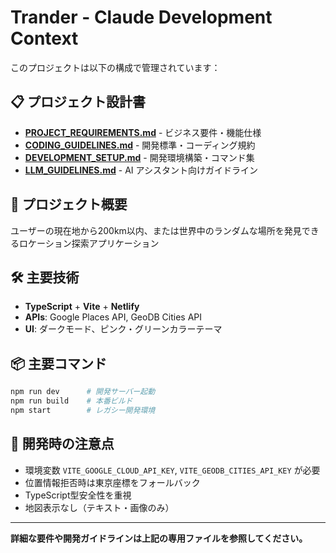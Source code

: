 # Trander - Claude Development Context

このプロジェクトは以下の構成で管理されています：

## 📋 プロジェクト設計書
- **[PROJECT_REQUIREMENTS.md](./docs/PROJECT_REQUIREMENTS.md)** - ビジネス要件・機能仕様
- **[CODING_GUIDELINES.md](./docs/CODING_GUIDELINES.md)** - 開発標準・コーディング規約  
- **[DEVELOPMENT_SETUP.md](./docs/DEVELOPMENT_SETUP.md)** - 開発環境構築・コマンド集
- **[LLM_GUIDELINES.md](./docs/LLM_GUIDELINES.md)** - AI アシスタント向けガイドライン

## 🎯 プロジェクト概要
ユーザーの現在地から200km以内、または世界中のランダムな場所を発見できるロケーション探索アプリケーション

## 🛠️ 主要技術
- **TypeScript** + **Vite** + **Netlify**
- **APIs**: Google Places API, GeoDB Cities API
- **UI**: ダークモード、ピンク・グリーンカラーテーマ

## 📦 主要コマンド
```bash
npm run dev      # 開発サーバー起動
npm run build    # 本番ビルド  
npm start        # レガシー開発環境
```

## 🔧 開発時の注意点
- 環境変数 `VITE_GOOGLE_CLOUD_API_KEY`, `VITE_GEODB_CITIES_API_KEY` が必要
- 位置情報拒否時は東京座標をフォールバック
- TypeScript型安全性を重視
- 地図表示なし（テキスト・画像のみ）

---
**詳細な要件や開発ガイドラインは上記の専用ファイルを参照してください。**
